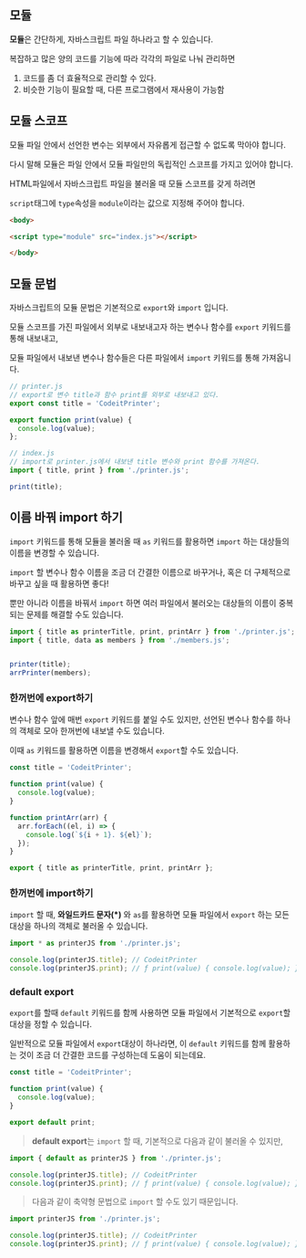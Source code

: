 ## 모듈

**모듈**은 간단하게, 자바스크립트 파일 하나라고 할 수 있습니다.

복잡하고 많은 양의 코드를 기능에 따라 각각의 파일로 나눠 관리하면
1. 코드를 좀 더 효율적으로 관리할 수 있다.
2. 비슷한 기능이 필요할 때, 다른 프로그램에서 재사용이 가능함

## 모듈 스코프
모듈 파일 안에서 선언한 변수는 외부에서 자유롭게 접근할 수 없도록 막아야 합니다.

다시 말해 모듈은 파일 안에서 모듈 파일만의 독립적인 스코프를 가지고 있어야 합니다.

HTML파일에서 자바스크립트 파일을 불러올 때 모듈 스코프를 갖게 하려면 

`script`태그에 `type`속성을 `module`이라는 값으로 지정해 주어야 합니다.

```html
<body>

<script type="module" src="index.js"></script>

</body>
```
## 모듈 문법
자바스크립트의 모듈 문법은 기본적으로 `export`와 `import` 입니다.

모듈 스코프를 가진 파일에서 외부로 내보내고자 하는 변수나 함수를 `export` 키워드를 통해 내보내고,

모듈 파일에서 내보낸 변수나 함수들은 다른 파일에서 `import` 키워드를 통해 가져옵니다.

```js
// printer.js
// export로 변수 title과 함수 print를 외부로 내보내고 있다.
export const title = 'CodeitPrinter';

export function print(value) {
  console.log(value);
};
```
```js
// index.js
// import로 printer.js에서 내보낸 title 변수와 print 함수를 가져온다.
import { title, print } from './printer.js';

print(title);
```
## 이름 바꿔 import 하기
`import` 키워드를 통해 모듈을 불러올 때 `as` 키워드를 활용하면 `import` 하는 대상들의 이름을 변경할 수 있습니다.

`import` 할 변수나 함수 이름을 조금 더 간결한 이름으로 바꾸거나, 혹은 더 구체적으로 바꾸고 싶을 때 활용하면 좋다!

뿐만 아니라 이름을 바꿔서 `import` 하면 여러 파일에서 불러오는 대상들의 이름이 중복되는 문제를 해결할 수도 있습니다.
```js
import { title as printerTitle, print, printArr } from './printer.js';
import { title, data as members } from './members.js';


printer(title);
arrPrinter(members);
```
### 한꺼번에 export하기
변수나 함수 앞에 매번 `export` 키워드를 붙일 수도 있지만, 선언된 변수나 함수를 하나의 객체로 모아 한꺼번에 내보낼 수도 있습니다.

이때 `as` 키워드를 활용하면 이름을 변경해서 `export`할 수도 있습니다.
```js
const title = 'CodeitPrinter';

function print(value) {
  console.log(value);
}

function printArr(arr) {
  arr.forEach((el, i) => {
    console.log(`${i + 1}. ${el}`);
  });
}

export { title as printerTitle, print, printArr };
```


### 한꺼번에 import하기
`import` 할 때, **와일드카드 문자(*)** 와 `as`를 활용하면 모듈 파일에서 `export` 하는 모든 대상을 하나의 객체로 불러올 수 있습니다. 
```js
import * as printerJS from './printer.js';

console.log(printerJS.title); // CodeitPrinter
console.log(printerJS.print); // ƒ print(value) { console.log(value); }
```

### default export
`export`를 할때 `default` 키워드를 함께 사용하면 모듈 파일에서 기본적으로 `export`할 대상을 정할 수 있습니다.

일반적으로 모듈 파일에서 `export`대상이 하나라면, 이 `default` 키워드를 함께 활용하는 것이 조금 더 간결한 코드를 구성하는데 도움이 되는데요.

```js
const title = 'CodeitPrinter';

function print(value) {
  console.log(value);
}

export default print;
```
> **default export**는 `import` 할 때, 기본적으로 다음과 같이 불러올 수 있지만,

```js
import { default as printerJS } from './printer.js';

console.log(printerJS.title); // CodeitPrinter
console.log(printerJS.print); // ƒ print(value) { console.log(value); }
```
> 다음과 같이 축약형 문법으로 `import` 할 수도 있기 때문입니다.
```js
import printerJS from './printer.js';

console.log(printerJS.title); // CodeitPrinter
console.log(printerJS.print); // ƒ print(value) { console.log(value); }
```